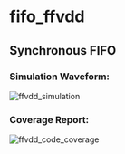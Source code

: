 
# fifo_ffvdd
## Synchronous FIFO

### Simulation Waveform:
![ffvdd_simulation](https://github.com/aishwarya-2511/fifo_ffvdd/assets/97291384/bfa34e29-be29-414e-bff6-05144cf6227d)

### Coverage Report:
![ffvdd_code_coverage](https://github.com/aishwarya-2511/fifo_ffvdd/assets/97291384/3225e548-f409-47f8-8bd3-19675f8b21a9)


